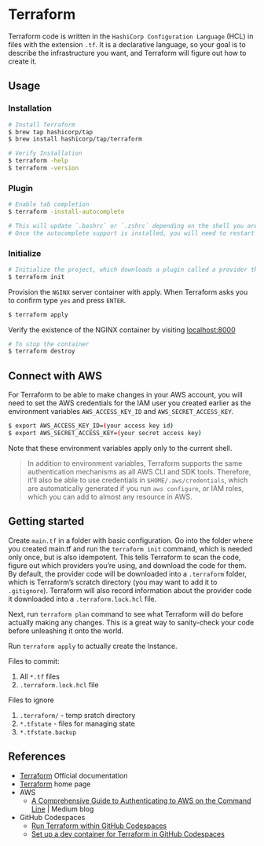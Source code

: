 # Terraform

Terraform code is written in the `HashiCorp Configuration Language` (HCL) in files with the extension `.tf`. It is a declarative language, so your goal is to describe the infrastructure you want, and Terraform will figure out how to create it.

## Usage

### Installation

```sh
# Install Terraform
$ brew tap hashicorp/tap
$ brew install hashicorp/tap/terraform

# Verify Installation
$ terraform -help
$ terraform -version
```

### Plugin

```sh
# Enable tab completion
$ terraform -install-autocomplete

# This will update `.bashrc` or `.zshrc` depending on the shell you are in.
# Once the autocomplete support is installed, you will need to restart your shell.
```

### Initialize

```sh
# Initialize the project, which downloads a plugin called a provider that lets Terraform interact with Docker.
$ terraform init
```

Provision the `NGINX` server container with apply. When Terraform asks you to confirm type `yes` and press `ENTER`.

```sh
$ terraform apply
```

Verify the existence of the NGINX container by visiting [localhost:8000](http://localhost:8000/)

```sh
# To stop the container
$ terraform destroy
```

## Connect with AWS

For Terraform to be able to make changes in your AWS account, you will need to set the AWS credentials for the IAM user you created earlier as the environment variables `AWS_ACCESS_KEY_ID` and `AWS_SECRET_ACCESS_KEY`.

```sh
$ export AWS_ACCESS_KEY_ID=(your access key id)
$ export AWS_SECRET_ACCESS_KEY=(your secret access key)
```

Note that these environment variables apply only to the current shell.

> In addition to environment variables, Terraform supports the same authentication mechanisms as all AWS CLI and SDK tools. Therefore, it’ll also be able to use credentials in `$HOME/.aws/credentials`, which are automatically generated if you run `aws configure`, or IAM roles, which you can add to almost any resource in AWS.

## Getting started

Create `main.tf` in a folder with basic configuration. Go into the folder where you created main.tf and run the `terraform init` command, which is needed only once, but is also idempotent. This tells Terraform to scan the code, figure out which providers you’re using, and download the code for them. By default, the provider code will be downloaded into a `.terraform` folder, which is Terraform’s scratch directory (you may want to add it to `.gitignore`). Terraform will also record information about the provider code it downloaded into a `.terraform.lock.hcl` file.

Next, run `terraform plan` command to see what Terraform will do before actually making any changes. This is a great way to sanity-check your code before unleashing it onto the world.

Run `terraform apply` to actually create the Instance.

Files to commit:
1. All `*.tf` files
2. `.terraform.lock.hcl` file

Files to ignore
1. `.terraform/` - temp sratch directory
2. `*.tfstate` - files for managing state
3. `*.tfstate.backup`

## References

* [Terraform](https://developer.hashicorp.com/terraform/tutorials/aws-get-started/install-cli?in=terraform%2Faws-get-started) Official documentation
* [Terraform](https://www.terraform.io/) home page
* AWS
    * [A Comprehensive Guide to Authenticating to AWS on the Command Line](https://blog.gruntwork.io/a-comprehensive-guide-to-authenticating-to-aws-on-the-command-line-63656a686799) | Medium blog
* GitHub Codespaces
    * [Run Terraform within GitHub Codespaces](https://dailystuff.nl/blog/2022/run-terraform-within-github-codespaces)
    * [Set up a dev container for Terraform in GitHub Codespaces](https://www.techielass.com/set-up-a-dev-container-for-terraform-in-github-codespaces/)
